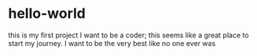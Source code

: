 # hello-world
this is my first project
I want to be a coder; this seems like a great place to start my journey. 
I want to be the very best
like no one ever was
